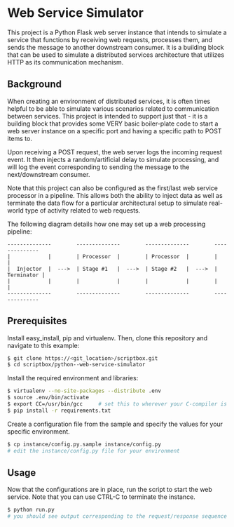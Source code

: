 # Web Service Simulator

This project is a Python Flask web server instance that intends to simulate a service that functions
by receiving web requests, processes them, and sends the message to another downstream consumer. It is
a building block that can be used to simulate a distributed services architecture that utilizes HTTP
as its communication mechanism.

## Background

When creating an environment of distributed services, it is often times helpful to be able to simulate
various scenarios related to communication between services. This project is intended to support just
that - it is a building block that provides some VERY basic boiler-plate code to start a web server instance
on a specific port and having a specific path to POST items to.

Upon receiving a POST request, the web server logs the incoming request event. It then injects a
random/artificial delay to simulate processing, and will log the event corresponding to sending the message
to the next/downstream consumer.

Note that this project can also be configured as the first/last web service processor in a pipeline.
This allows both the ability to inject data as well as terminate the data flow for a particular
architectural setup to simulate real-world type of activity related to web requests.

The following diagram details how one may set up a web processing pipeline:

```
--------------        --------------        --------------        --------------
|            |        | Processor  |        | Processor  |        |            |
|  Injector  |  --->  | Stage #1   |  --->  | Stage #2   |  --->  | Terminator |
|            |        |            |        |            |        |            |
--------------        --------------        --------------        --------------
```

## Prerequisites

Install easy_install, pip and virtualenv. Then, clone this repository and navigate to this example:

```bash
$ git clone https://<git_location>/scriptbox.git
$ cd scriptbox/python--web-service-simulator
```

Install the required environment and libraries:

```bash
$ virtualenv --no-site-packages --distribute .env
$ source .env/bin/activate
$ export CC=/usr/bin/gcc     # set this to wherever your C-compiler is located
$ pip install -r requirements.txt
```

Create a configuration file from the sample and specify the values for your specific environment.

```bash
$ cp instance/config.py.sample instance/config.py
# edit the instance/config.py file for your environment
```

## Usage

Now that the configurations are in place, run the script to start the web service.
Note that you can use CTRL-C to terminate the instance.

```bash
$ python run.py
# you should see output corresponding to the request/response sequence
```
